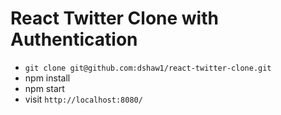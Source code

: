 # React Twitter Clone with Authentication

* `git clone git@github.com:dshaw1/react-twitter-clone.git`
* npm install
* npm start
* visit `http://localhost:8080/`
